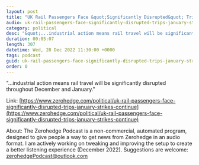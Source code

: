 ```yaml
---
layout: post
title: "UK Rail Passengers Face &quot;Significantly Disrupted&quot; Trips Into January As Strikes Continue"
audio: uk-rail-passengers-face-significantly-disrupted-trips-january-strikes-continue-0
category: political
desc: "&quot;...industrial action means rail travel will be significantly disrupted throughout December and January.&quot;"
duration: 00:05:07
length: 307
datetime: Wed, 28 Dec 2022 11:30:00 +0000
tags: podcast
guid: uk-rail-passengers-face-significantly-disrupted-trips-january-strikes-continue-0
order: 0
---
```

&quot;...industrial action means rail travel will be significantly disrupted throughout December and January.&quot;

Link: [https://www.zerohedge.com/political/uk-rail-passengers-face-significantly-disrupted-trips-january-strikes-continue](https://www.zerohedge.com/political/uk-rail-passengers-face-significantly-disrupted-trips-january-strikes-continue)

About: The Zerohedge Podcast is a non-commercial, automated program, designed to give people a way to get news from Zerohedge in an audio format.  I am actively working on tweaking and improving the setup to create a better listening experience (December 2022).  Suggestions are welcome: [zerohedgePodcast@outlook.com](mailto:zerohedgePodcast@outlook.com)